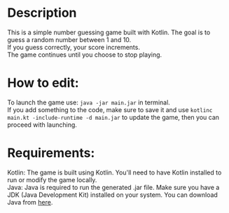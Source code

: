 # **Description**
This is a simple number guessing game built with Kotlin. The goal is to guess a random number between 1 and 10. <br/>
If you guess correctly, your score increments. <br/>
The game continues until you choose to stop playing.

# **How to edit:**
To launch the game use: ```java -jar main.jar``` in terminal. <br/>
If you add something to the code, make sure to save it and use ```kotlinc main.kt -include-runtime -d main.jar``` to update the game, then you can proceed with launching.

# **Requirements:**
Kotlin: The game is built using Kotlin. You'll need to have Kotlin installed to run or modify the game locally. <br/>
Java: Java is required to run the generated .jar file. Make sure you have a JDK (Java Development Kit) installed on your system. You can download Java from [here]([url](https://www.oracle.com/java/technologies/downloads/#java11?er=221886)).
